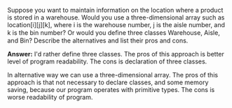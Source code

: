 Suppose you want to maintain information on the location where a product is stored in a warehouse. 
Would you use a three-dimensional array such as location[i][j][k], where i is the warehouse number, j is the aisle 
number, and k is the bin number? Or would you deﬁne three classes Warehouse, Aisle, and Bin? 
Describe the alternatives and list their pros and cons.

__Answer:__
I'd rather define three classes. The pros of this approach is better level of program readability. The cons is
declaration of three classes. 

In alternative way we can use a three-dimensional array. The pros of this approach
is that not necessary to declare classes, and some memory saving, because our program operates with primitive types.
The cons is worse readability of program.
